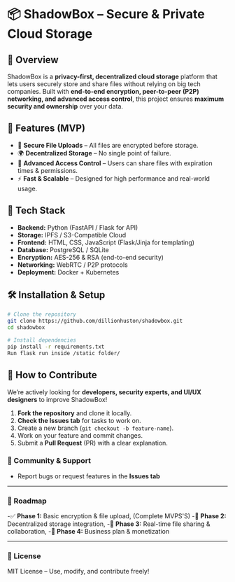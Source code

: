 # 📦 ShadowBox – Secure & Private Cloud Storage

## 🚀 Overview
ShadowBox is a **privacy-first, decentralized cloud storage** platform that lets users securely store and share files without relying on big tech companies. Built with **end-to-end encryption, peer-to-peer (P2P) networking, and advanced access control**, this project ensures **maximum security and ownership** over your data.

## 🎯 Features (MVP)
- 🔐 **Secure File Uploads** – All files are encrypted before storage.
- 🌍 **Decentralized Storage** – No single point of failure.
- 🔑 **Advanced Access Control** – Users can share files with expiration times & permissions.
- ⚡ **Fast & Scalable** – Designed for high performance and real-world usage.

## 🔧 Tech Stack
- **Backend:** Python (FastAPI / Flask for API)
- **Storage:** IPFS / S3-Compatible Cloud
- **Frontend:** HTML, CSS, JavaScript (Flask/Jinja for templating)
- **Database:** PostgreSQL / SQLite
- **Encryption:** AES-256 & RSA (end-to-end security)
- **Networking:** WebRTC / P2P protocols
- **Deployment:** Docker + Kubernetes

## 🛠 Installation & Setup
```bash
# Clone the repository
git clone https://github.com/dillionhuston/shadowbox.git
cd shadowbox

# Install dependencies
pip install -r requirements.txt
Run flask run inside /static folder/

```

## 📢 How to Contribute
We’re actively looking for **developers, security experts, and UI/UX designers** to improve ShadowBox!

1. **Fork the repository** and clone it locally.
2. **Check the Issues tab** for tasks to work on.
3. Create a new branch (`git checkout -b feature-name`).
4. Work on your feature and commit changes.
5. Submit a **Pull Request** (PR) with a clear explanation.

### 🤝 Community & Support
- Report bugs or request features in the **Issues tab**

---
### 📌 Roadmap
-✅ **Phase 1:** Basic encryption & file upload, (Complete MVPS'S)
-🔲 **Phase 2:** Decentralized storage integration,
-🔲 **Phase 3:** Real-time file sharing & collaboration,
-🔲 **Phase 4:** Business plan & monetization

---
### 📜 License
MIT License – Use, modify, and contribute freely!
